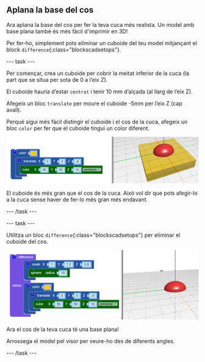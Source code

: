 ## Aplana la base del cos

Ara aplana la base del cos per fer la teva cuca més realista. Un model amb base plana també és més fàcil d'imprimir en 3D!

Per fer-ho, simplement pots eliminar un cuboide del teu model mitjançant el block `difference`{:class="blockscadsetops"}.

--- task ---

Per començar, crea un cuboide per cobrir la meitat inferior de la cuca (la part que se situa per sota de 0 a l’eix Z).

El cuboide hauria d’estar `centrat` i tenir 10 mm d’alçada (al llarg de l’eix Z).

Afegeix un bloc `translate` per moure el cuboide -5mm per l’eix Z (cap avall).

Perquè sigui més fàcil distingir el cuboide i el cos de la cuca, afegeix un bloc `color` per fer que el cuboide tingui un color diferent.

![captura de pantalla](images/bug-body-cuboid.png)

El cuboide és més gran que el cos de la cuca. Això vol dir que pots afegir-lo a la cuca sense haver de fer-lo més gran més endavant.

--- /task ---

--- task ---

Utilitza un bloc `difference`{:class="blockscadsetops"} per eliminar el cuboide del cos.

![captura de pantalla](images/bug-difference.png)

Ara el cos de la teva cuca té una base plana!

Arrossega el model pel visor per veure-ho des de diferents angles.

--- /task ---



  
